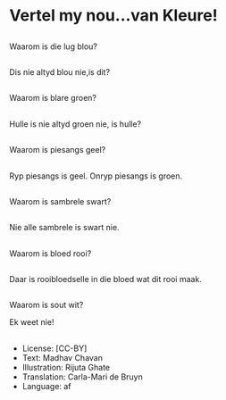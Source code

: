 # Vertel my nou...van Kleure!

##
Waarom is die lug blou?

##
Dis nie altyd blou nie,is dit?

##
Waarom is blare groen?

##
Hulle is nie altyd groen nie, is hulle?

##
Waarom is piesangs geel?

##
Ryp piesangs is geel.
Onryp piesangs is groen.

##
Waarom is sambrele swart?

##
Nie alle sambrele is swart nie.

##
Waarom is bloed rooi?

##
Daar is rooibloedselle in die bloed wat dit rooi maak.

##
Waarom is sout wit?

Ek weet nie!

##
* License: [CC-BY]
* Text: Madhav Chavan
* Illustration: Rijuta Ghate
* Translation: Carla-Mari de Bruyn
* Language: af

